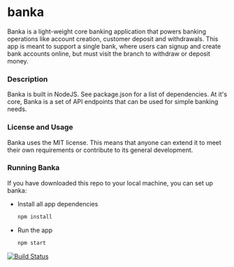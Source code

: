 # banka
Banka is a light-weight core banking application that powers banking operations like account
creation, customer deposit and withdrawals. This app is meant to support a single bank, where
users can signup and create bank accounts online, but must visit the branch to withdraw or
deposit money.

### Description
Banka is built in NodeJS. See package.json for a list of dependencies.
At it's core, Banka is a set of API endpoints that can be used for simple banking needs.

### License and Usage
Banka uses the MIT license. This means that anyone can extend it to meet their own requirements
or contribute to its general development.

### Running Banka
If you have downloaded this repo to your local machine, you can set up banka:
- Install all app dependencies 
    ```javascript 
    npm install
    ```
- Run the app 
    ```javascript
    npm start
    ```
[![Build Status](https://travis-ci.org/patrex/banka.svg?branch=develop)](https://travis-ci.org/patrex/banka)  
